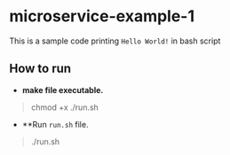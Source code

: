 # microservice-example-1

This is a sample code printing `Hello World!` in bash script


## How to run

- **make file executable.**

> chmod +x ./run.sh

- **Run `run.sh` file.

> ./run.sh
